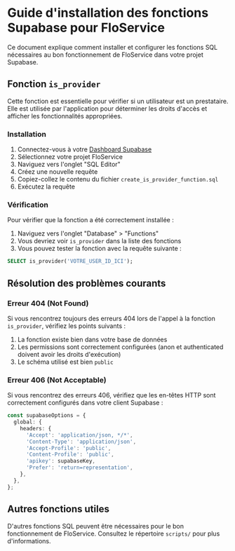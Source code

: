 # Guide d'installation des fonctions Supabase pour FloService

Ce document explique comment installer et configurer les fonctions SQL nécessaires au bon fonctionnement de FloService dans votre projet Supabase.

## Fonction `is_provider`

Cette fonction est essentielle pour vérifier si un utilisateur est un prestataire. Elle est utilisée par l'application pour déterminer les droits d'accès et afficher les fonctionnalités appropriées.

### Installation

1. Connectez-vous à votre [Dashboard Supabase](https://app.supabase.com/)
2. Sélectionnez votre projet FloService
3. Naviguez vers l'onglet "SQL Editor"
4. Créez une nouvelle requête
5. Copiez-collez le contenu du fichier `create_is_provider_function.sql`
6. Exécutez la requête

### Vérification

Pour vérifier que la fonction a été correctement installée :

1. Naviguez vers l'onglet "Database" > "Functions"
2. Vous devriez voir `is_provider` dans la liste des fonctions
3. Vous pouvez tester la fonction avec la requête suivante :

```sql
SELECT is_provider('VOTRE_USER_ID_ICI');
```

## Résolution des problèmes courants

### Erreur 404 (Not Found)

Si vous rencontrez toujours des erreurs 404 lors de l'appel à la fonction `is_provider`, vérifiez les points suivants :

1. La fonction existe bien dans votre base de données
2. Les permissions sont correctement configurées (anon et authenticated doivent avoir les droits d'exécution)
3. Le schéma utilisé est bien `public`

### Erreur 406 (Not Acceptable)

Si vous rencontrez des erreurs 406, vérifiez que les en-têtes HTTP sont correctement configurés dans votre client Supabase :

```typescript
const supabaseOptions = {
  global: {
    headers: {
      'Accept': 'application/json, */*',
      'Content-Type': 'application/json',
      'Accept-Profile': 'public',
      'Content-Profile': 'public',
      'apikey': supabaseKey,
      'Prefer': 'return=representation',
    },
  },
};
```

## Autres fonctions utiles

D'autres fonctions SQL peuvent être nécessaires pour le bon fonctionnement de FloService. Consultez le répertoire `scripts/` pour plus d'informations.

